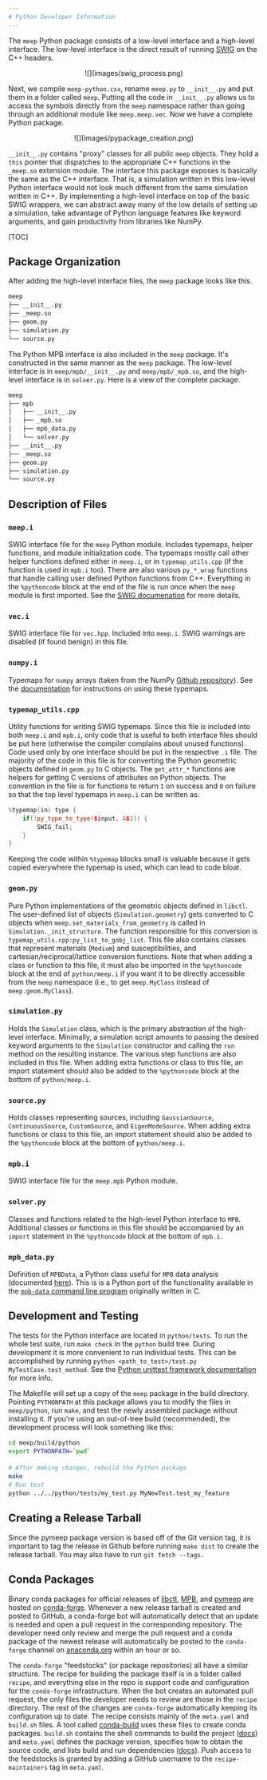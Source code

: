 ```yaml
---
# Python Developer Information
---
```


The `meep` Python package consists of a low-level interface and a high-level interface. The low-level interface is the direct result of running [SWIG](http://www.swig.org/) on the C++ headers.

<center>![](images/swig_process.png)</center>

Next, we compile `meep-python.cxx`, rename `meep.py` to `__init__.py` and put them in a folder called `meep`. Putting all the code in `__init__.py` allows us to access the symbols directly from the `meep` namespace rather than going through an additional module like `meep.meep.vec`. Now we have a complete Python package.

<center>![](images/pypackage_creation.png)</center>

`__init__.py` contains "proxy" classes for all public `meep` objects. They hold a `this` pointer that dispatches to the appropriate C++ functions in the `_meep.so` extension module. The interface this package exposes is basically the same as the C++ interface. That is, a simulation written in this low-level Python interface would not look much different from the same simulation written in C++. By implementing a high-level interface on top of the basic SWIG wrappers, we can abstract away many of the low details of setting up a simulation, take advantage of Python language features like keyword arguments, and gain productivity from libraries like NumPy.

[TOC]

## Package Organization

After adding the high-level interface files, the `meep` package looks like this.
```bash
meep
├── __init__.py
├── _meep.so
├── geom.py
├── simulation.py
└── source.py
```
The Python MPB interface is also included in the `meep` package. It's constructed in the same manner as the `meep` package. The low-level interface is in `meep/mpb/__init__.py` and `meep/mpb/_mpb.so`, and the high-level interface is in `solver.py`. Here is a view of the complete package.
```bash
meep
├── mpb
│   ├── __init__.py
│   ├── _mpb.so
│   ├── mpb_data.py
│   └── solver.py
├── __init__.py
├── _meep.so
├── geom.py
├── simulation.py
└── source.py
```

## Description of Files

### `meep.i`

SWIG interface file for the `meep` Python module. Includes typemaps, helper functions, and module initialization code. The typemaps mostly call other helper functions defined either in `meep.i`, or in `typemap_utils.cpp` (if the function is used in `mpb.i` too). There are also various `py_*_wrap` functions that handle calling user defined Python functions from C++. Everything in the `%pythoncode` block at the end of the file is run once when the `meep` module is first imported. See the [SWIG documenation](http://www.swig.org/Doc3.0/SWIGDocumentation.html) for more details.

### `vec.i`

SWIG interface file for `vec.hpp`. Included into `meep.i`. SWIG warnings are disabled (if found benign) in this file.

### `numpy.i`

Typemaps for `numpy` arrays (taken from the NumPy [Github repository](https://github.com/numpy/numpy/blob/master/tools/swig/numpy.i)). See the [documentation](https://docs.scipy.org/doc/numpy-1.13.0/reference/swig.interface-file.html) for instructions on using these typemaps.

### `typemap_utils.cpp`

Utility functions for writing SWIG typemaps. Since this file is included into both `meep.i` and `mpb.i`, only code that is useful to both interface files should be put here (otherwise the compiler complains about unused functions). Code used only by one interface should be put in the respective `.i` file. The majority of the code in this file is for converting the Python geometric objects defined in `geom.py` to C objects. The `get_attr_*` functions are helpers for getting C versions of attributes on Python objects. The convention in the file is for functions to return `1` on success and `0` on failure so that the top level typemaps in `meep.i` can be written as:

```c++
%typemap(in) type {
    if(!py_type_to_type($input, &$1)) {
        SWIG_fail;
    }
}
```
Keeping the code within `%typemap` blocks small is valuable because it gets copied everywhere the typemap is used, which can lead to code bloat.

### `geom.py`

Pure Python implementations of the geometric objects defined in `libctl`. The user-defined list of objects (`Simulation.geometry`) gets converted to C objects when `meep.set_materials_from_geometry` is called in `Simulation._init_structure`. The function responsible for this conversion is `typemap_utils.cpp:py_list_to_gobj_list`. This file also contains classes that represent materials (`Medium`) and susceptibilities, and cartesian/reciprocal/lattice conversion functions. Note that when adding a class or function to this file, it must also be imported in the `%pythoncode` block at the end of `python/meep.i` if you want it to be directly accessible from the `meep` namespace (i.e., to get `meep.MyClass` instead of `meep.geom.MyClass`).

### `simulation.py`

Holds the `Simulation` class, which is the primary abstraction of the high-level interface. Minimally, a simulation script amounts to passing the desired keyword arguments to the `Simulation` constructor and calling the `run` method on the resulting instance. The various step functions are also included in this file. When adding extra functions or class to this file, an import statement should also be added to the `%pythoncode` block at the bottom of `python/meep.i`.

### `source.py`

Holds classes representing sources, including `GaussianSource`, `ContinuousSource`, `CustomSource`, and `EigenModeSource`. When adding extra functions or class to this file, an import statement should also be added to the `%pythoncode` block at the bottom of `python/meep.i`.

### `mpb.i`

SWIG interface file for the `meep.mpb` Python module.

### `solver.py`

Classes and functions related to the high-level Python interface to `MPB`. Additional classes or functions in this file should be accompanied by an `import` statement in the `%pythoncode` block at the bottom of `mpb.i`.

### `mpb_data.py`

Definition of `MPBData`, a Python class useful for `MPB` data analysis (documented [here](https://mpb.readthedocs.io/en/latest/Python_Data_Analysis_Tutorial)). This is is a Python port of the functionality available in the [`mpb-data` command line program](https://github.com/NanoComp/mpb/blob/master/utils/mpb-data.c) originally written in C.

## Development and Testing

The tests for the Python interface are located in `python/tests`. To run the whole test suite, run `make check` in the `python` build tree. During development it is more convenient to run individual tests. This can be accomplished by running `python <path_to_test>/test.py MyTestCase.test_method`. See the [Python unittest framework documentation](https://docs.python.org/3/library/unittest.html) for more info.

The Makefile will set up a copy of the `meep` package in the build directory. Pointing `PYTHONPATH` at this package allows you to modify the files in `meep/python`, run `make`, and test the newly assembled package without installing it. If you're using an out-of-tree build (recommended), the development process will look something like this:
```bash
cd meep/build/python
export PYTHONPATH=`pwd`

# After making changes, rebuild the Python package
make
# Run test
python ../../python/tests/my_test.py MyNewTest.test_my_feature
```

## Creating a Release Tarball

Since the pymeep package version is based off of the Git version tag, it is important to tag the release in Github before running `make dist` to create the release tarball. You may also have to run `git fetch --tags`.

## Conda Packages

Binary conda packages for official releases of [libctl](https://github.com/conda-forge/libctl-feedstock), [MPB](https://github.com/conda-forge/mpb-feedstock), and [pymeep](https://github.com/conda-forge/pymeep-feedstock) are hosted on [conda-forge](https://conda-forge.org/docs/). Whenever a new release tarball is created and posted to GitHub, a conda-forge bot will automatically detect that an update is needed and open a pull request in the corresponding repository. The developer need only review and merge the pull request and a conda package of the newest release will automatically be posted to the `conda-forge` channel on [anaconda.org](https://anaconda.org/conda-forge/) within an hour or so.

The `conda-forge` "feedstocks" (or package repositories) all have a similar structure. The recipe for building the package itself is in a folder called `recipe`, and everything else in the repo is support code and configuration for the `conda-forge` infrastructure. When the bot creates an automated pull request, the only files the developer needs to review are those in the `recipe` directory. The rest of the changes are `conda-forge` automatically keeping its configuration up to date. The recipe consists mainly of the `meta.yaml` and `build.sh` files. A tool called [conda-build](https://docs.conda.io/projects/conda-build/en/latest/index.html) uses these files to create conda packages. `build.sh` contains the shell commands to build the project ([docs](https://docs.conda.io/projects/conda-build/en/latest/resources/build-scripts.html)) and `meta.yaml` defines the package version, specifies how to obtain the source code, and lists build and run dependencies ([docs](https://docs.conda.io/projects/conda-build/en/latest/resources/define-metadata.html)). Push access to the feedstocks is granted by adding a GitHub username to the `recipe-maintainers` tag in `meta.yaml`.
